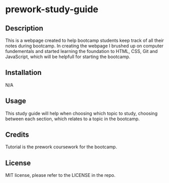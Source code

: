 # prework-study-guide

## Description

This is a webpage created to help bootcamp students keep track of all their notes during bootcamp. In creating the webpage I brushed up on computer fundementals and started learning the foundation to HTML, CSS, Git and JavaScript, which will be helpfull for starting the bootcamp.

## Installation

N/A

## Usage

This study guide will help when choosing which topic to study, choosing between each section, which relates to a topic in the bootcamp.

## Credits

Tutorial is the prework coursework for the bootcamp.

## License

MIT license, please refer to the LICENSE in the repo.
